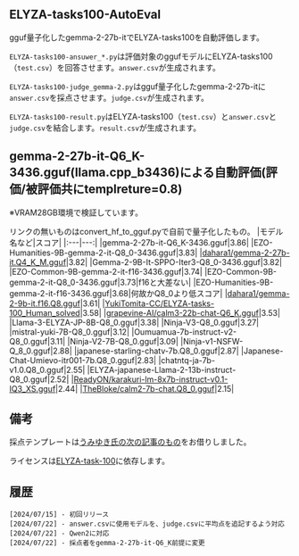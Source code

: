 ## ELYZA-tasks100-AutoEval

gguf量子化したgemma-2-27b-itでELYZA-tasks100を自動評価します。

```ELYZA-tasks100-ansuwer_*.py```は評価対象のggufモデルにELYZA-tasks100（```test.csv```）を回答させます。```answer.csv```が生成されます。

```ELYZA-tasks100-judge_gemma-2.py```はgguf量子化したgemma-2-27b-itに```answer.csv```を採点させます。```judge.csv```が生成されます。

```ELYZA-tasks100-result.py```はELYZA-tasks100（```test.csv```）と```answer.csv```と```judge.csv```を結合します。```result.csv```が生成されます。

## gemma-2-27b-it-Q6_K-3436.gguf(llama.cpp_b3436)による自動評価(評価/被評価共にtemplreture=0.8)
※VRAM28GB環境で検証しています。

リンクの無いものはconvert_hf_to_gguf.pyで自前で量子化したもの。
|モデル名など|スコア|
|:---|---:|
|gemma-2-27b-it-Q6_K-3436.gguf|3.86|
|EZO-Humanities-9B-gemma-2-it-Q8_0-3436.gguf|3.83|
|[dahara1/gemma-2-27b-it.Q4_K_M.gguf](https://huggingface.co/dahara1/gemma-2-27b-it-gguf-japanese-imatrix)|3.82|
|Gemma-2-9B-It-SPPO-Iter3-Q8_0-3436.gguf|3.82|
|EZO-Common-9B-gemma-2-it-f16-3436.gguf|3.74|
|EZO-Common-9B-gemma-2-it-Q8_0-3436.gguf|3.73|f16と大差ない|
|EZO-Humanities-9B-gemma-2-it-f16-3436.gguf|3.68|何故かQ8_0より低スコア|
|[dahara1/gemma-2-9b-it.f16.Q8.gguf](https://huggingface.co/dahara1/gemma-2-9b-it-gguf-japanese-imatrix)|3.61|
|[YukiTomita-CC/ELYZA-tasks-100_Human_solved](https://huggingface.co/datasets/YukiTomita-CC/ELYZA-tasks-100_Human_solved)|3.58|
|[grapevine-AI/calm3-22b-chat-Q6_K.gguf](https://huggingface.co/grapevine-AI/CALM3-22B-Chat-GGUF)|3.53|
|Llama-3-ELYZA-JP-8B-Q8_0.gguf|3.38|
|Ninja-V3-Q8_0.gguf|3.27|
|mistral-yuki-7B-Q8_0.gguf|3.12|
|Oumuamua-7b-instruct-v2-Q8_0.gguf|3.11|
|Ninja-V2-7B-Q8_0.gguf|3.09|
|Ninja-v1-NSFW-Q_8_0.gguf|2.88|
|japanese-starling-chatv-7b.Q8_0.gguf|2.87|
|Japanese-Chat-Umievo-itr001-7b.Q8_0.gguf|2.83|
|chatntq-ja-7b-v1.0.Q8_0.gguf|2.55|
|ELYZA-japanese-Llama-2-13b-instruct-Q8_0.gguf|2.52|
|[ReadyON/karakuri-lm-8x7b-instruct-v0.1-IQ3_XS.gguf](https://huggingface.co/ReadyON/karakuri-lm-8x7b-instruct-v0.1-gguf)|2.44|
|[TheBloke/calm2-7b-chat.Q8_0.gguf](https://huggingface.co/TheBloke/calm2-7B-chat-GGUF)|2.15|
## 備考
採点テンプレートは[うみゆき氏の次の記事のもの](https://soysoftware.sakura.ne.jp/archives/3850)をお借りしました。

ライセンスは[ELYZA-task-100](https://huggingface.co/datasets/elyza/ELYZA-tasks-100)に依存します。

## 履歴
    [2024/07/15] - 初回リリース
    [2024/07/22] - answer.csvに使用モデルを、judge.csvに平均点を追記するよう対応
    [2024/07/22] - Qwen2に対応
    [2024/07/22] - 採点者をgemma-2-27b-it-Q6_K前提に変更